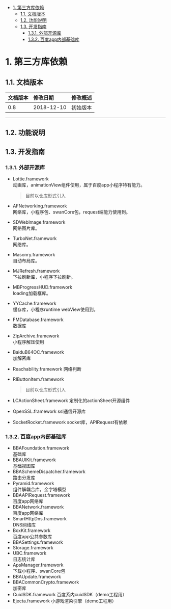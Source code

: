 <!-- TOC -->

- [1. 第三方库依赖](#1-第三方库依赖)
    - [1.1. 文档版本](#11-文档版本)
    - [1.2. 功能说明](#12-功能说明)
    - [1.3. 开发指南](#13-开发指南)
        - [1.3.1. 外部开源库](#131-外部开源库)
        - [1.3.2. 百度app内部基础库](#132-百度app内部基础库)

<!-- /TOC -->
# 1. 第三方库依赖
## 1.1. 文档版本

|文档版本|修改日期|修改概述|
|:--|:--|:--|
|0.8|2018-12-10|初始版本|

--------------------------
## 1.2. 功能说明


## 1.3. 开发指南
### 1.3.1. 外部开源库
+ Lottie.framework  
	动画库，animationView组件使用，属于百度app小程序特有能力。
	
	> 目前以仓库形式引入
+ AFNetworking.framework  
	网络库，小程序包、swanCore包，request端能力使用到。
+ SDWebImage.framework  
	网络图片库。
+ TurboNet.framework  
	网络库。
+ Masonry.framework  
	自动布局库。
+ MJRefresh.framework  
	下拉刷新库，小程序下拉刷新。
+ MBProgressHUD.framework  
	loading加载框库。
+ YYCache.framework  
	缓存库，小程序runtime webView使用到。
+ FMDatabase.framework  
	数据库
+ ZipArchive.framework  
	小程序解压使用
+ BaiduB64OC.framework  
	加解密库
+ Reachability.framework
	网络判断
+ RIButtonItem.framework
	> 目前以仓库形式引入
+ LCActionSheet.framework
	定制化的actionSheet开源组件
+ OpenSSL.framework 
	ssl通信开源库
+ SocketRocket.framework 
	socket库，APIRequest有依赖


### 1.3.2. 百度app内部基础库
+ BBAFoundation.framework  
	基础库
+ BBAUIKit.framework  
	基础视图库
+ BBASchemeDispatcher.framework  
	路由分发库
+ Pyramid.framework  
	组件解耦合库，金字塔模型
+ BBAAPIRequest.framework  
	百度app网络库
+ BBANetwork.framework  
	百度app网络库
+ SmartHttpDns.framework  
	DNS网络库
+ BoxKit.framework  
	百度app公共参数库
+ BBASettings.framework 
+ Storage.framework
+ UBC.framework  
	日志统计库
+ ApsManager.framework  
	下载小程序、swanCore包
+ BBAUpdate.framework
+ BBACommonCrypto.framework  
	加密库
+ CuidSDK.framework
	百度系内cuidSDK（demo工程用）
+ Ejecta.framework 
	小游戏渲染引擎（demo工程用）

